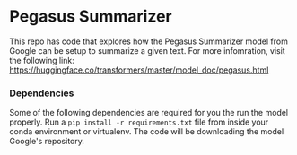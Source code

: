 # Pegasus Summarizer

This repo has code that explores how the Pegasus Summarizer model from Google can be setup to summarize a given text. For more infomration, visit the following link: https://huggingface.co/transformers/master/model_doc/pegasus.html

### Dependencies

Some of the following dependencies are required for you the run the model properly. Run a `pip install -r requirements.txt` file from inside your conda environment or virtualenv. The code will be downloading the model Google's repository.